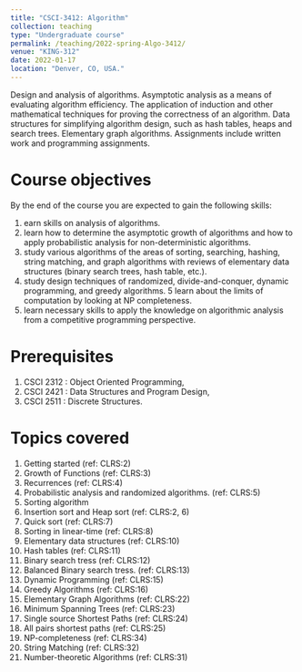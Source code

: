 ```yaml
---
title: "CSCI-3412: Algorithm"
collection: teaching
type: "Undergraduate course"
permalink: /teaching/2022-spring-Algo-3412/
venue: "KING-312"
date: 2022-01-17
location: "Denver, CO, USA."
---
```


Design and analysis of algorithms. Asymptotic analysis as a means of evaluating algorithm efficiency. The application of induction and other mathematical techniques for proving the correctness of an algorithm. Data structures for simplifying algorithm design, such as hash tables, heaps and search trees. Elementary graph algorithms. Assignments include written work and programming assignments. 


Course objectives
======
By the end of the course you are expected to gain the following skills:

1. earn skills on analysis of algorithms.
2. learn how to determine the asymptotic growth of algorithms and how to apply probabilistic analysis for non-deterministic algorithms. 
3.	study various algorithms of the areas of sorting, searching, hashing, string matching, and graph algorithms with reviews of elementary data structures (binary search trees, hash table, etc.). 
4.	study design techniques of randomized, divide-and-conquer, dynamic programming, and greedy algorithms. 
5	learn about the limits of computation by looking at NP completeness.
6. learn necessary skills to apply the knowledge on algorithmic analysis from a competitive programming perspective.

Prerequisites
======
1. CSCI 2312 : Object Oriented Programming, 
2. CSCI 2421 : Data Structures and Program Design, 
3. CSCI 2511 : Discrete Structures. 

Topics covered
======
1. Getting started (ref: CLRS:2)
2. Growth of Functions (ref: CLRS:3)
3. Recurrences (ref: CLRS:4)
4. Probabilistic analysis and randomized algorithms. (ref: CLRS:5)
5. Sorting algorithm 
6. Insertion sort and Heap sort (ref: CLRS:2, 6)
7. Quick sort (ref: CLRS:7)
8. Sorting in linear-time (ref: CLRS:8)
9. Elementary data structures (ref: CLRS:10)
10. Hash tables (ref: CLRS:11)
11. Binary search tress (ref: CLRS:12)
12. Balanced Binary search tress. (ref: CLRS:13)
13. Dynamic Programming (ref: CLRS:15)
14. Greedy Algorithms (ref: CLRS:16)
15. Elementary Graph Algorithms (ref: CLRS:22)
16. Minimum Spanning Trees (ref: CLRS:23)
17. Single source Shortest Paths (ref: CLRS:24)
18. All pairs shortest paths (ref: CLRS:25)
19. NP-completeness (ref: CLRS:34)
20. String Matching (ref: CLRS:32)
21. Number-theoretic Algorithms (ref: CLRS:31)